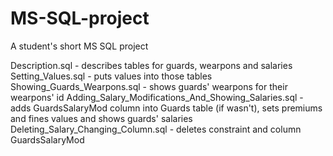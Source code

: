 # MS-SQL-project
A student's short MS SQL project


Description.sql - describes tables for guards, wearpons and salaries
Setting_Values.sql - puts values into those tables
Showing_Guards_Wearpons.sql - shows guards' wearpons for their wearpons' id
Adding_Salary_Modifications_And_Showing_Salaries.sql - adds GuardsSalaryMod column into Guards table (if wasn't), sets premiums and fines values and shows guards' salaries
Deleting_Salary_Changing_Column.sql - deletes constraint and column GuardsSalaryMod
